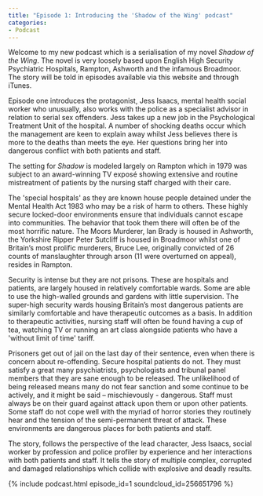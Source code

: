 ```yaml
---
title: "Episode 1: Introducing the 'Shadow of the Wing' podcast"
categories:
- Podcast
---
```


Welcome to my new podcast which is a serialisation of my novel _Shadow of the
Wing_. The novel is very loosely based upon English High Security Psychiatric
Hospitals, Rampton, Ashworth and the infamous Broadmoor. The story will be told in episodes available via this website and through iTunes.  

Episode one introduces the protagonist, Jess Isaacs, mental health social worker who unusually, also works with the police as a specialist advisor in relation to serial sex offenders.  Jess takes up a new job in the Psychological Treatment Unit of the hospital. A number of shocking deaths occur which the management are keen to explain away whilst Jess believes there is more to the deaths than meets the eye.  Her questions bring her into dangerous conflict with both patients and staff.

The setting for _Shadow_ is modeled largely on Rampton which in 1979 was subject to an award-winning TV exposé showing extensive and routine mistreatment of patients by the nursing staff charged with their care.

The 'special hospitals' as they are known house people detained under the
Mental Health Act 1983 who may be a risk of harm to others.  These highly
secure locked-door environments ensure that individuals cannot escape into
communities.  The behavior that took them there will often be of the most
horrific nature.   The Moors Murderer, Ian Brady is housed in Ashworth, the
Yorkshire Ripper Peter Sutcliff is housed in Broadmoor whilst one of Britain’s
most prolific murderers, Bruce Lee, originally convicted of 26 counts of
manslaughter through arson (11 were overturned on appeal), resides in
Rampton.   

Security is intense but they are not prisons.  These are hospitals and patients, are largely housed in relatively comfortable wards.  Some are able to use the high-walled grounds and gardens with little supervision.  The super-high security wards housing Britain’s most dangerous patients are similarly comfortable and have therapeutic outcomes as a basis.  In addition to therapeutic activities, nursing staff will often be found having a cup of tea, watching TV or running an art class alongside patients who have a 'without limit of time' tariff.  

Prisoners get out of jail on the last day of their sentence, even when there is concern about re-offending.  Secure hospital patients do not.  They must satisfy a great many psychiatrists, psychologists and tribunal panel members that they are sane enough to be released.  The unlikelihood of being released means many do not fear sanction and some continue to be actively, and it might be said – mischievously - dangerous.  Staff must always be on their guard against attack upon them or upon other patients.  Some staff do not cope well with the myriad of horror stories they routinely hear and the tension of the semi-permanent threat of attack.  These environments are dangerous places for both patients and staff.  

The story, follows the perspective of the lead character, Jess Isaacs, social worker by profession and police profiler by experience and her interactions with both patients and staff.  It tells the story of multiple complex, corrupted and damaged relationships which collide with explosive and deadly results.

{% include podcast.html episode_id=1 soundcloud_id=256651796 %}
